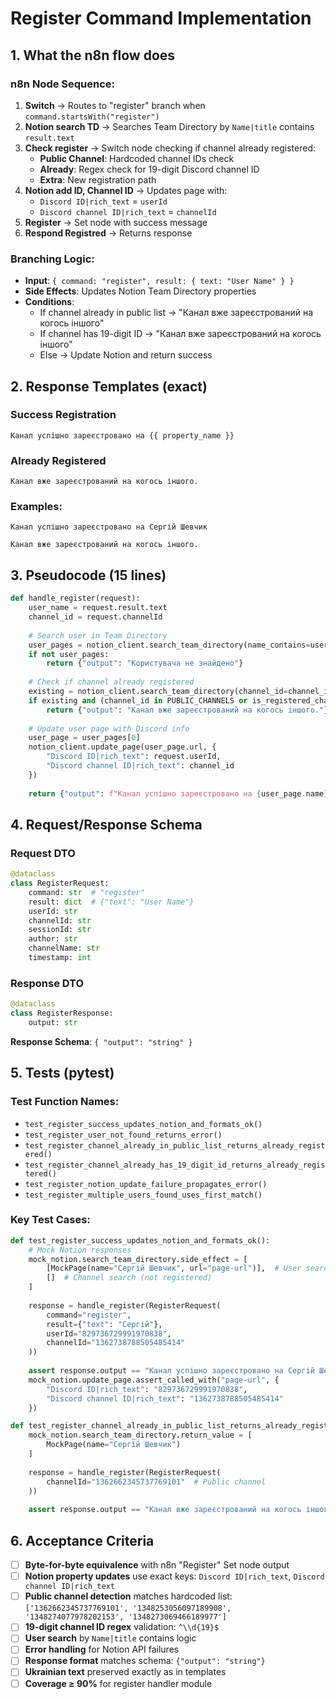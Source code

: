 # Register Command Implementation

## 1. What the n8n flow does

### n8n Node Sequence:
1. **Switch** → Routes to "register" branch when `command.startsWith("register")`
2. **Notion search TD** → Searches Team Directory by `Name|title` contains `result.text`
3. **Check register** → Switch node checking if channel already registered:
   - **Public Channel**: Hardcoded channel IDs check
   - **Already**: Regex check for 19-digit Discord channel ID
   - **Extra**: New registration path
4. **Notion add ID, Channel ID** → Updates page with:
   - `Discord ID|rich_text` = `userId`
   - `Discord channel ID|rich_text` = `channelId`
5. **Register** → Set node with success message
6. **Respond Registred** → Returns response

### Branching Logic:
- **Input**: `{ command: "register", result: { text: "User Name" } }`
- **Side Effects**: Updates Notion Team Directory properties
- **Conditions**: 
  - If channel already in public list → "Канал вже зареєстрований на когось іншого"
  - If channel has 19-digit ID → "Канал вже зареєстрований на когось іншого"
  - Else → Update Notion and return success

## 2. Response Templates (exact)

### Success Registration
```
Канал успішно зареєстровано на {{ property_name }}
```

### Already Registered
```
Канал вже зареєстрований на когось іншого.
```

### Examples:
```
Канал успішно зареєстровано на Сергій Шевчик
```

```
Канал вже зареєстрований на когось іншого.
```

## 3. Pseudocode (15 lines)

```python
def handle_register(request):
    user_name = request.result.text
    channel_id = request.channelId
    
    # Search user in Team Directory
    user_pages = notion_client.search_team_directory(name_contains=user_name)
    if not user_pages:
        return {"output": "Користувача не знайдено"}
    
    # Check if channel already registered
    existing = notion_client.search_team_directory(channel_id=channel_id)
    if existing and (channel_id in PUBLIC_CHANNELS or is_registered_channel(existing)):
        return {"output": "Канал вже зареєстрований на когось іншого."}
    
    # Update user page with Discord info
    user_page = user_pages[0]
    notion_client.update_page(user_page.url, {
        "Discord ID|rich_text": request.userId,
        "Discord channel ID|rich_text": channel_id
    })
    
    return {"output": f"Канал успішно зареєстровано на {user_page.name}"}
```

## 4. Request/Response Schema

### Request DTO
```python
@dataclass
class RegisterRequest:
    command: str  # "register"
    result: dict  # {"text": "User Name"}
    userId: str
    channelId: str
    sessionId: str
    author: str
    channelName: str
    timestamp: int
```

### Response DTO
```python
@dataclass
class RegisterResponse:
    output: str
```

**Response Schema**: `{ "output": "string" }`

## 5. Tests (pytest)

### Test Function Names:
- `test_register_success_updates_notion_and_formats_ok()`
- `test_register_user_not_found_returns_error()`
- `test_register_channel_already_in_public_list_returns_already_registered()`
- `test_register_channel_already_has_19_digit_id_returns_already_registered()`
- `test_register_notion_update_failure_propagates_error()`
- `test_register_multiple_users_found_uses_first_match()`

### Key Test Cases:
```python
def test_register_success_updates_notion_and_formats_ok():
    # Mock Notion responses
    mock_notion.search_team_directory.side_effect = [
        [MockPage(name="Сергій Шевчик", url="page-url")],  # User search
        []  # Channel search (not registered)
    ]
    
    response = handle_register(RegisterRequest(
        command="register",
        result={"text": "Сергій"},
        userId="829736729991970838",
        channelId="1362738788505485414"
    ))
    
    assert response.output == "Канал успішно зареєстровано на Сергій Шевчик"
    mock_notion.update_page.assert_called_with("page-url", {
        "Discord ID|rich_text": "829736729991970838",
        "Discord channel ID|rich_text": "1362738788505485414"
    })

def test_register_channel_already_in_public_list_returns_already_registered():
    mock_notion.search_team_directory.return_value = [
        MockPage(name="Сергій Шевчик")
    ]
    
    response = handle_register(RegisterRequest(
        channelId="1362662345737769101"  # Public channel
    ))
    
    assert response.output == "Канал вже зареєстрований на когось іншого."
```

## 6. Acceptance Criteria

- [ ] **Byte-for-byte equivalence** with n8n "Register" Set node output
- [ ] **Notion property updates** use exact keys: `Discord ID|rich_text`, `Discord channel ID|rich_text`
- [ ] **Public channel detection** matches hardcoded list: `['1362662345737769101', '1348253056097189908', '1348274077978202153', '1348273069466189977']`
- [ ] **19-digit channel ID regex** validation: `^\\d{19}$`
- [ ] **User search** by `Name|title` contains logic
- [ ] **Error handling** for Notion API failures
- [ ] **Response format** matches schema: `{"output": "string"}`
- [ ] **Ukrainian text** preserved exactly as in templates
- [ ] **Coverage ≥ 90%** for register handler module